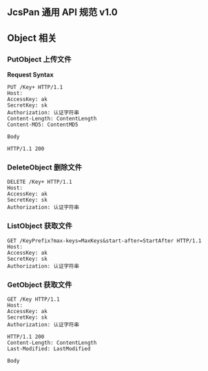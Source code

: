 ## JcsPan 通用 API 规范 v1.0



## Object 相关

### PutObject 上传文件

**Request Syntax**

```
PUT /Key+ HTTP/1.1
Host: 
AccessKey: ak
SecretKey: sk
Authorization: 认证字符串
Content-Length: ContentLength
Content-MD5: ContentMD5

Body
```

```http request
HTTP/1.1 200
```

### DeleteObject 删除文件

```
DELETE /Key+ HTTP/1.1
Host: 
AccessKey: ak
SecretKey: sk
Authorization: 认证字符串
```


### ListObject 获取文件

```
GET /KeyPrefix?max-keys=MaxKeys&start-after=StartAfter HTTP/1.1
Host: 
AccessKey: ak
SecretKey: sk
Authorization: 认证字符串
```

### GetObject 获取文件

```
GET /Key HTTP/1.1 
Host: 
AccessKey: ak
SecretKey: sk
Authorization: 认证字符串
```

```http request
HTTP/1.1 200
Content-Length: ContentLength
Last-Modified: LastModified

Body
```